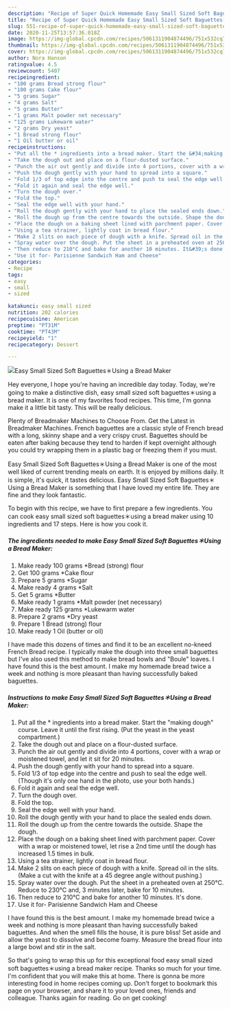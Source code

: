 ```yaml
---
description: "Recipe of Super Quick Homemade Easy Small Sized Soft Baguettes＊Using a Bread Maker"
title: "Recipe of Super Quick Homemade Easy Small Sized Soft Baguettes＊Using a Bread Maker"
slug: 551-recipe-of-super-quick-homemade-easy-small-sized-soft-baguettesusing-a-bread-maker
date: 2020-11-25T13:57:36.018Z
image: https://img-global.cpcdn.com/recipes/5061311904874496/751x532cq70/easy-small-sized-soft-baguettes＊using-a-bread-maker-recipe-main-photo.jpg
thumbnail: https://img-global.cpcdn.com/recipes/5061311904874496/751x532cq70/easy-small-sized-soft-baguettes＊using-a-bread-maker-recipe-main-photo.jpg
cover: https://img-global.cpcdn.com/recipes/5061311904874496/751x532cq70/easy-small-sized-soft-baguettes＊using-a-bread-maker-recipe-main-photo.jpg
author: Nora Hanson
ratingvalue: 4.5
reviewcount: 5407
recipeingredient:
- "100 grams Bread strong flour"
- "100 grams Cake flour"
- "5 grams Sugar"
- "4 grams Salt"
- "5 grams Butter"
- "1 grams Malt powder net necessary"
- "125 grams Lukewarm water"
- "2 grams Dry yeast"
- "1 Bread strong flour"
- "1 Oil butter or oil"
recipeinstructions:
- "Put all the * ingredients into a bread maker. Start the &#34;making dough&#34; course. Leave it until the first rising. (Put the yeast in the yeast compartment.)"
- "Take the dough out and place on a flour-dusted surface."
- "Punch the air out gently and divide into 4 portions, cover with a wrap or moistened towel, and let it sit for 20 minutes."
- "Push the dough gently with your hand to spread into a square."
- "Fold 1/3 of top edge into the centre and push to seal the edge well. (Though it&#39;s only one hand in the photo, use your both hands.)"
- "Fold it again and seal the edge well."
- "Turn the dough over."
- "Fold the top."
- "Seal the edge well with your hand."
- "Roll the dough gently with your hand to place the sealed ends down."
- "Roll the dough up from the centre towards the outside. Shape the dough."
- "Place the dough on a baking sheet lined with parchment paper. Cover with a wrap or moistened towel, let rise a 2nd time until the dough has increased 1.5 times in bulk."
- "Using a tea strainer, lightly coat in bread flour."
- "Make 2 slits on each piece of dough with a knife. Spread oil in the slits. (Make a cut with the knife at a 45 degree angle without pushing.)"
- "Spray water over the dough. Put the sheet in a preheated oven at 250°C. Reduce to 230°C and, 3 minutes later, bake for 10 minutes."
- "Then reduce to 210°C and bake for another 10 minutes. It&#39;s done."
- "Use it for- Parisienne Sandwich Ham and Cheese"
categories:
- Recipe
tags:
- easy
- small
- sized

katakunci: easy small sized 
nutrition: 202 calories
recipecuisine: American
preptime: "PT31M"
cooktime: "PT43M"
recipeyield: "1"
recipecategory: Dessert

---
```



![Easy Small Sized Soft Baguettes＊Using a Bread Maker](https://img-global.cpcdn.com/recipes/5061311904874496/751x532cq70/easy-small-sized-soft-baguettes＊using-a-bread-maker-recipe-main-photo.jpg)

Hey everyone, I hope you're having an incredible day today. Today, we're going to make a distinctive dish, easy small sized soft baguettes＊using a bread maker. It is one of my favorites food recipes. This time, I'm gonna make it a little bit tasty. This will be really delicious.

Plenty of Breadmaker Machines to Choose From. Get the Latest in Breadmaker Machines. French baguettes are a classic style of French bread with a long, skinny shape and a very crispy crust. Baguettes should be eaten after baking because they tend to harden if kept overnight although you could try wrapping them in a plastic bag or freezing them if you must.

Easy Small Sized Soft Baguettes＊Using a Bread Maker is one of the most well liked of current trending meals on earth. It is enjoyed by millions daily. It is simple, it's quick, it tastes delicious. Easy Small Sized Soft Baguettes＊Using a Bread Maker is something that I have loved my entire life. They are fine and they look fantastic.


To begin with this recipe, we have to first prepare a few ingredients. You can cook easy small sized soft baguettes＊using a bread maker using 10 ingredients and 17 steps. Here is how you cook it.

<!--inarticleads1-->

##### The ingredients needed to make Easy Small Sized Soft Baguettes＊Using a Bread Maker:

1. Make ready 100 grams *Bread (strong) flour
1. Get 100 grams *Cake flour
1. Prepare 5 grams *Sugar
1. Make ready 4 grams *Salt
1. Get 5 grams *Butter
1. Make ready 1 grams *Malt powder (net necessary)
1. Make ready 125 grams *Lukewarm water
1. Prepare 2 grams *Dry yeast
1. Prepare 1 Bread (strong) flour
1. Make ready 1 Oil (butter or oil)


I have made this dozens of times and find it to be an excellent no-kneed French Bread recipe. I typically make the dough into three small baguettes but I&#39;ve also used this method to make bread bowls and &#34;Boule&#34; loaves. I have found this is the best amount. I make my homemade bread twice a week and nothing is more pleasant than having successfully baked baguettes. 

<!--inarticleads2-->

##### Instructions to make Easy Small Sized Soft Baguettes＊Using a Bread Maker:

1. Put all the * ingredients into a bread maker. Start the &#34;making dough&#34; course. Leave it until the first rising. (Put the yeast in the yeast compartment.)
1. Take the dough out and place on a flour-dusted surface.
1. Punch the air out gently and divide into 4 portions, cover with a wrap or moistened towel, and let it sit for 20 minutes.
1. Push the dough gently with your hand to spread into a square.
1. Fold 1/3 of top edge into the centre and push to seal the edge well. (Though it&#39;s only one hand in the photo, use your both hands.)
1. Fold it again and seal the edge well.
1. Turn the dough over.
1. Fold the top.
1. Seal the edge well with your hand.
1. Roll the dough gently with your hand to place the sealed ends down.
1. Roll the dough up from the centre towards the outside. Shape the dough.
1. Place the dough on a baking sheet lined with parchment paper. Cover with a wrap or moistened towel, let rise a 2nd time until the dough has increased 1.5 times in bulk.
1. Using a tea strainer, lightly coat in bread flour.
1. Make 2 slits on each piece of dough with a knife. Spread oil in the slits. (Make a cut with the knife at a 45 degree angle without pushing.)
1. Spray water over the dough. Put the sheet in a preheated oven at 250°C. Reduce to 230°C and, 3 minutes later, bake for 10 minutes.
1. Then reduce to 210°C and bake for another 10 minutes. It&#39;s done.
1. Use it for- Parisienne Sandwich Ham and Cheese


I have found this is the best amount. I make my homemade bread twice a week and nothing is more pleasant than having successfully baked baguettes. And when the smell fills the house, it is pure bliss! Set aside and allow the yeast to dissolve and become foamy. Measure the bread flour into a large bowl and stir in the salt. 

So that's going to wrap this up for this exceptional food easy small sized soft baguettes＊using a bread maker recipe. Thanks so much for your time. I'm confident that you will make this at home. There is gonna be more interesting food in home recipes coming up. Don't forget to bookmark this page on your browser, and share it to your loved ones, friends and colleague. Thanks again for reading. Go on get cooking!
